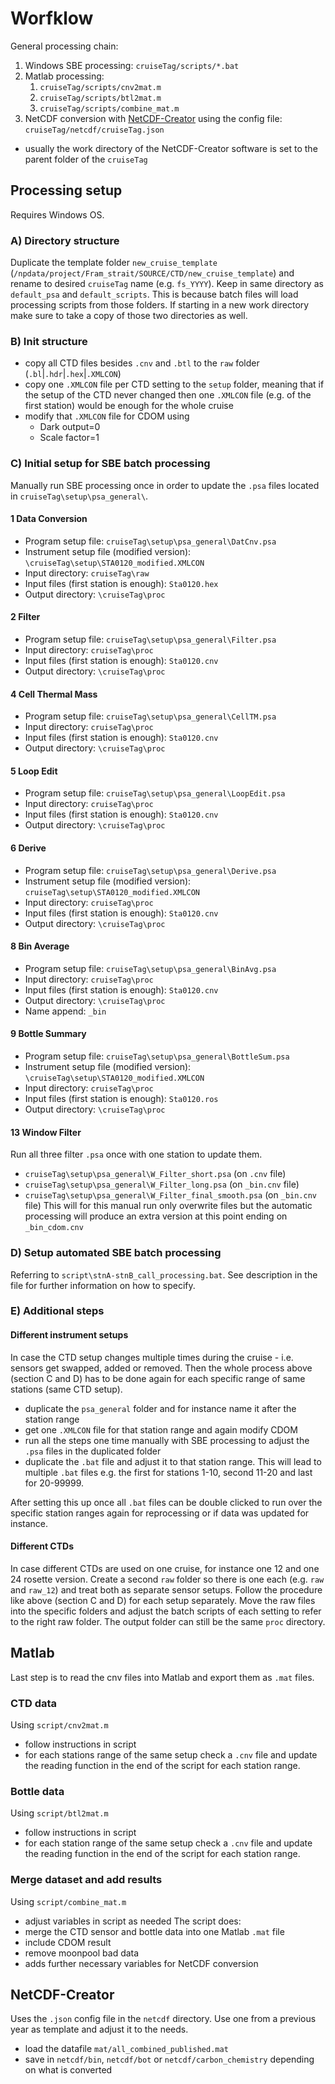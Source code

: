 # Worfklow
General processing chain:
1. Windows SBE processing: `cruiseTag/scripts/*.bat`
2. Matlab processing:
    1. `cruiseTag/scripts/cnv2mat.m`
    2. `cruiseTag/scripts/btl2mat.m`
    3. `cruiseTag/scripts/combine_mat.m`
3. NetCDF conversion with [NetCDF-Creator](https://gitlab.com/npolar/netcdf-creator) using the config file: `cruiseTag/netcdf/cruiseTag.json`
  - usually the work directory of the NetCDF-Creator software is set to the parent folder of the `cruiseTag`


## Processing setup
Requires Windows OS.

### A) Directory structure
Duplicate the template folder `new_cruise_template` (`/npdata/project/Fram_strait/SOURCE/CTD/new_cruise_template`) and rename to desired `cruiseTag` name (e.g. `fs_YYYY`). Keep in same directory as `default_psa` and `default_scripts`. This is because batch files will load processing scripts from those folders. If starting in a new work directory make sure to take a copy of those two directories as well.


### B) Init structure
- copy all CTD files besides `.cnv` and `.btl` to the `raw` folder (`.bl`|`.hdr`|`.hex`|`.XMLCON`)
- copy one `.XMLCON` file per CTD setting to the `setup` folder, meaning that if the setup of the CTD never changed then one `.XMLCON` file (e.g. of the first station) would be enough for the whole cruise
- modify that `.XMLCON` file for CDOM using
  - Dark output=0
  - Scale factor=1


### C) Initial setup for SBE batch processing
Manually run SBE processing once in order to update the `.psa` files located in `cruiseTag\setup\psa_general\`.

#### 1 Data Conversion
- Program setup file: `cruiseTag\setup\psa_general\DatCnv.psa`
- Instrument setup file (modified version): `\cruiseTag\setup\STA0120_modified.XMLCON`
- Input directory: `cruiseTag\raw`
- Input files (first station is enough): `Sta0120.hex`
- Output directory: `\cruiseTag\proc`

#### 2 Filter
- Program setup file: `cruiseTag\setup\psa_general\Filter.psa`
- Input directory: `cruiseTag\proc`
- Input files (first station is enough): `Sta0120.cnv`
- Output directory: `\cruiseTag\proc`

#### 4 Cell Thermal Mass
- Program setup file: `cruiseTag\setup\psa_general\CellTM.psa`
- Input directory: `cruiseTag\proc`
- Input files (first station is enough): `Sta0120.cnv`
- Output directory: `\cruiseTag\proc`

#### 5 Loop Edit
- Program setup file: `cruiseTag\setup\psa_general\LoopEdit.psa`
- Input directory: `cruiseTag\proc`
- Input files (first station is enough): `Sta0120.cnv`
- Output directory: `\cruiseTag\proc`

#### 6 Derive
- Program setup file: `cruiseTag\setup\psa_general\Derive.psa`
- Instrument setup file (modified version): `cruiseTag\setup\STA0120_modified.XMLCON`
- Input directory: `cruiseTag\proc`
- Input files (first station is enough): `Sta0120.cnv`
- Output directory: `\cruiseTag\proc`

#### 8 Bin Average
- Program setup file: `cruiseTag\setup\psa_general\BinAvg.psa`
- Input directory: `cruiseTag\proc`
- Input files (first station is enough): `Sta0120.cnv`
- Output directory: `\cruiseTag\proc`
- Name append: `_bin`

#### 9 Bottle Summary
- Program setup file: `cruiseTag\setup\psa_general\BottleSum.psa`
- Instrument setup file (modified version): `\cruiseTag\setup\STA0120_modified.XMLCON`
- Input directory: `cruiseTag\proc`
- Input files (first station is enough): `Sta0120.ros`
- Output directory: `\cruiseTag\proc`

#### 13 Window Filter
Run all three filter `.psa` once with one station to update them.
- `cruiseTag\setup\psa_general\W_Filter_short.psa` (on `.cnv` file)
- `cruiseTag\setup\psa_general\W_Filter_long.psa` (on `_bin.cnv` file)
- `cruiseTag\setup\psa_general\W_Filter_final_smooth.psa` (on `_bin.cnv` file)
This will for this manual run only overwrite files but the automatic processing will produce an extra version at this point ending on `_bin_cdom.cnv`


### D) Setup automated SBE batch processing
Referring to `script\stnA-stnB_call_processing.bat`. See description in the file for further information on how to specify.

### E) Additional steps
#### Different instrument setups
In case the CTD setup changes multiple times during the cruise - i.e. sensors get swapped, added or removed. Then the whole process above (section C and D) has to be done again for each specific range of same stations (same CTD setup).
- duplicate the `psa_general` folder and for instance name it after the station range
- get one `.XMLCON` file for that station range and again modify CDOM
- run all the steps one time manually with SBE processing to adjust the `.psa` files in the duplicated folder
- duplicate the `.bat` file and adjust it to that station range. This will lead to multiple `.bat` files e.g. the first for stations 1-10, second 11-20 and last for 20-99999.

After setting this up once all `.bat` files can be double clicked to run over the specific station ranges again for reprocessing or if data was updated for instance.


#### Different CTDs
In case different CTDs are used on one cruise, for instance one 12 and one 24 rosette version.
Create a second `raw` folder so there is one each (e.g. `raw` and `raw_12`) and treat both as separate sensor setups. Follow the procedure like above (section C and D) for each setup separately. Move the raw files into the specific folders and adjust the batch scripts of each setting to refer to the right raw folder. The output folder can still be the same `proc` directory.



## Matlab
Last step is to read the cnv files into Matlab and export them as `.mat` files. 


### CTD data
Using `script/cnv2mat.m`
- follow instructions in script
- for each stations range of the same setup check a `.cnv` file and update the reading function in the end of the script for each station range.


### Bottle data
Using `script/btl2mat.m`
- follow instructions in script
- for each station range of the same setup check a `.cnv` file and update the reading function in the end of the script for each station range.


### Merge dataset and add results
Using `script/combine_mat.m`
- adjust variables in script as needed
The script does:
- merge the CTD sensor and bottle data into one Matlab `.mat` file 
- include CDOM result
- remove moonpool bad data
- adds further necessary variables for NetCDF conversion


## NetCDF-Creator
Uses the `.json` config file in the `netcdf` directory. Use one from a previous year as template and adjust it to the needs.
- load the datafile `mat/all_combined_published.mat`
- save in `netcdf/bin`, `netcdf/bot` or `netcdf/carbon_chemistry` depending on what is converted
